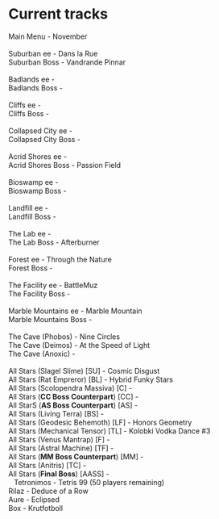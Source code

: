 # Current tracks
Main Menu - November  
&ensp;  
Suburban ee - Dans la Rue  
Suburban Boss - Vandrande Pinnar  
&ensp;  
Badlands ee -   
Badlands Boss -   
&ensp;  
Cliffs ee -   
Cliffs Boss -   
&ensp;  
Collapsed City ee -   
Collapsed City Boss -   
&ensp;  
Acrid Shores ee -   
Acrid Shores Boss - Passion Field  
&ensp;  
Bioswamp ee -   
Bioswamp Boss -   
&ensp;  
Landfill ee -   
Landfill Boss -   
&ensp;  
The Lab ee -   
The Lab Boss - Afterburner  
&ensp;  
Forest ee - Through the Nature  
Forest Boss -   
&ensp;  
The Facility ee - BattleMuz  
The Facility Boss -   
&ensp;  
Marble Mountains ee - Marble Mountain  
Marble Mountains Boss -   
&ensp;  
The Cave (Phobos) - Nine Circles  
The Cave (Deimos) - At the Speed of Light  
The Cave (Anoxic) -   
&ensp;  
All Stars (Slagel Slime) \[SU\] - Cosmic Disgust  
All Stars (Rat Empreror) \[BL\] - Hybrid Funky Stars  
All Stars (Scolopendra Massiva) \[C\] -   
All Stars (**CC Boss Counterpart**) \[CC\] -   
All StarS (**AS Boss Counterpart**) \[AS\] -   
All Stars (Living Terra) \[BS\] -   
All Stars (Geodesic Behemoth) \[LF\] - Honors Geometry  
All Stars (Mechanical Tensor) \[TL\] - Kolobki Vodka Dance #3  
All Stars (Venus Mantrap) \[F\] -   
All Stars (Astral Machine) \[TF\] -   
All Stars (**MM Boss Counterpart**) \[MM\] -   
All Stars (Anitris) \[TC\] -   
All Stars (**Final Boss**) \[AASS\] -   
&ensp; 
Tetronimos - Tetris 99 (50 players remaining)  
Rilaz - Deduce of a Row  
Aure - Eclipsed  
Box - Krutfotboll  
